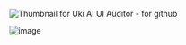 ![Thumbnail for Uki AI UI Auditor - for github](https://github.com/user-attachments/assets/e019ee85-de9a-4261-9595-51b8f5d3a3de)

  
![image](https://github.com/user-attachments/assets/09c5bebf-af23-476f-9a51-a3af49d35cc7)
